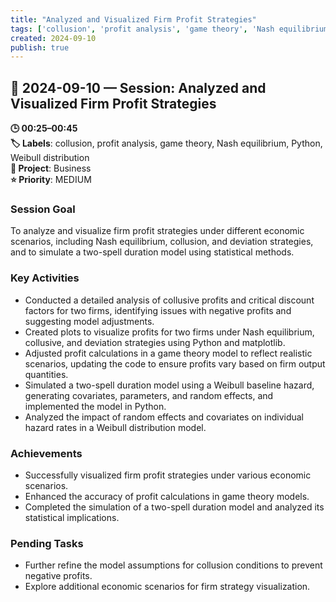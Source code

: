 ```yaml
---
title: "Analyzed and Visualized Firm Profit Strategies"
tags: ['collusion', 'profit analysis', 'game theory', 'Nash equilibrium', 'Python', 'Weibull distribution']
created: 2024-09-10
publish: true
---
```


## 📅 2024-09-10 — Session: Analyzed and Visualized Firm Profit Strategies

**🕒 00:25–00:45**  
**🏷️ Labels**: collusion, profit analysis, game theory, Nash equilibrium, Python, Weibull distribution  
**📂 Project**: Business  
**⭐ Priority**: MEDIUM  


### Session Goal
To analyze and visualize firm profit strategies under different economic scenarios, including Nash equilibrium, collusion, and deviation strategies, and to simulate a two-spell duration model using statistical methods.

### Key Activities
- Conducted a detailed analysis of collusive profits and critical discount factors for two firms, identifying issues with negative profits and suggesting model adjustments.
- Created plots to visualize profits for two firms under Nash equilibrium, collusive, and deviation strategies using Python and matplotlib.
- Adjusted profit calculations in a game theory model to reflect realistic scenarios, updating the code to ensure profits vary based on firm output quantities.
- Simulated a two-spell duration model using a Weibull baseline hazard, generating covariates, parameters, and random effects, and implemented the model in Python.
- Analyzed the impact of random effects and covariates on individual hazard rates in a Weibull distribution model.

### Achievements
- Successfully visualized firm profit strategies under various economic scenarios.
- Enhanced the accuracy of profit calculations in game theory models.
- Completed the simulation of a two-spell duration model and analyzed its statistical implications.

### Pending Tasks
- Further refine the model assumptions for collusion conditions to prevent negative profits.
- Explore additional economic scenarios for firm strategy visualization.
